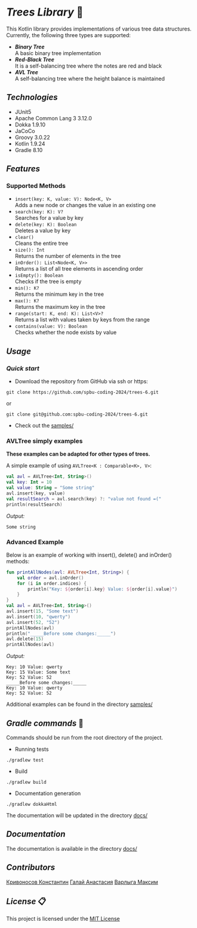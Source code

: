 # ***Trees Library*** :deciduous_tree:

This Kotlin library provides implementations of various tree data structures. 
Currently, the following three types are supported:
+ ***Binary Tree***  
  A basic binary tree implementation
+ ***Red-Black Tree***  
  It is a self-balancing tree where the notes are red and black
+ ***AVL Tree***  
  A self-balancing tree where the height balance is maintained

## ***Technologies***
+ JUnit5
+ Apache Common Lang 3 3.12.0
+ Dokka 1.9.10
+ JaCoCo
+ Groovy 3.0.22
+ Kotlin 1.9.24
+ Gradle 8.10

## ***Features***

### **Supported Methods**

+ `insert(key: K, value: V): Node<K, V>`  
  Adds a new node or changes the value in an existing one
+ `search(key: K): V?`  
  Searches for a value by key
+ `delete(key: K): Boolean`  
  Deletes a value by key
+ `clear()`  
  Cleans the entire tree
+ `size(): Int`  
  Returns the number of elements in the tree
+ `inOrder(): List<Node<K, V>>`  
  Returns a list of all tree elements in ascending order
+ `isEmpty(): Boolean`  
  Checks if the tree is empty
+ `min(): K?`  
  Returns the minimum key in the tree
+ `max(): K?`  
  Returns the maximum key in the tree
+ `range(start: K, end: K): List<V>?`  
  Returns a list with values taken by keys from the range
+ `contains(value: V): Boolean`  
  Checks whether the node exists by value

## ***Usage***

### ***Quick start***
+ Download the repository from GitHub via ssh or https:
```
git clone https://github.com/spbu-coding-2024/trees-6.git
```
or
```
git clone git@github.com:spbu-coding-2024/trees-6.git
```

+ Check out the [samples/](src/main/kotlin/samples)

### **AVLTree simply examples**

**These examples can be adapted for other types of trees.**

A simple example of using `AVLTree<K : Comparable<K>, V>`:

```kotlin
val avl = AVLTree<Int, String>()
val key: Int = 10
val value: String = "Some string"
avl.insert(key, value)
val resultSearch = avl.search(key) ?: "value not found =("
println(resultSearch)
```

*Output:*
```
Some string
```

### **Advanced Example**

Below is an example of working with insert(), delete() and inOrder() methods:

```kotlin
fun printAllNodes(avl: AVLTree<Int, String>) {
    val order = avl.inOrder()
    for (i in order.indices) {
        println("Key: ${order[i].key} Value: ${order[i].value}")
    }
}
val avl = AVLTree<Int, String>()
avl.insert(15, "Some text")
avl.insert(10, "qwerty")
avl.insert(52, "52")
printAllNodes(avl)
println("_____Before some changes:_____")
avl.delete(15)
printAllNodes(avl)
```

*Output:*

```
Key: 10 Value: qwerty
Key: 15 Value: Some text
Key: 52 Value: 52
_____Before some changes:_____
Key: 10 Value: qwerty
Key: 52 Value: 52
```
Additional examples can be found in the directory [samples/](src/main/kotlin/samples)

## ***Gradle commands*** :elephant:
Commands should be run from the root directory of the project.

+ Running tests
```
./gradlew test
```
+ Build
```
./gradlew build
```

+ Documentation generation
```
./gradlew dokkaHtml
```
The documentation will be updated in the directory [docs/](docs/)

## ***Documentation***

The documentation is available in the directory [docs/](docs/)

## ***Contributors***

[Кривоносов Константин](https://github.com/fUS1ONd)
[Галай Анастасия](https://github.com/Galay-Nastya)
[Варлыга Максим](https://github.com/vvmaksim)

## ***License*** :clipboard:

This project is licensed under the [MIT License](LICENSE)
